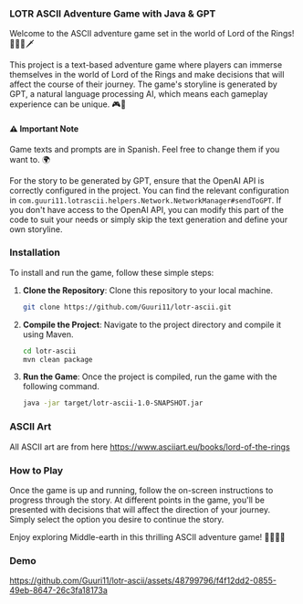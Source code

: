 ### LOTR ASCII Adventure Game with Java & GPT

Welcome to the ASCII adventure game set in the world of Lord of the Rings! 🧝‍♂️🌋🗡️

This project is a text-based adventure game where players can immerse themselves in the world of Lord of the Rings and make decisions that will affect the course of their journey. The game's storyline is generated by GPT, a natural language processing AI, which means each gameplay experience can be unique. 🎮📜

 

#### ⚠️ Important Note
Game texts and prompts are in Spanish. Feel free to change them if you want to. 🌍️

For the story to be generated by GPT, ensure that the OpenAI API is correctly configured in the project. You can find the relevant configuration in `com.guuri11.lotrascii.helpers.Network.NetworkManager#sendToGPT`. If you don't have access to the OpenAI API, you can modify this part of the code to suit your needs or simply skip the text generation and define your own storyline.

### Installation

To install and run the game, follow these simple steps:

1. **Clone the Repository**: Clone this repository to your local machine.

    ```bash
    git clone https://github.com/Guuri11/lotr-ascii.git
    ```

2. **Compile the Project**: Navigate to the project directory and compile it using Maven.

    ```bash
    cd lotr-ascii
    mvn clean package
    ```

3. **Run the Game**: Once the project is compiled, run the game with the following command.

    ```bash
    java -jar target/lotr-ascii-1.0-SNAPSHOT.jar
    ```
### ASCII Art
All ASCII art are from here https://www.asciiart.eu/books/lord-of-the-rings

### How to Play

Once the game is up and running, follow the on-screen instructions to progress through the story. At different points in the game, you'll be presented with decisions that will affect the direction of your journey. Simply select the option you desire to continue the story.

Enjoy exploring Middle-earth in this thrilling ASCII adventure game! 🧙‍♂️✨🏰

### Demo

https://github.com/Guuri11/lotr-ascii/assets/48799796/f4f12dd2-0855-49eb-8647-26c3fa18173a

